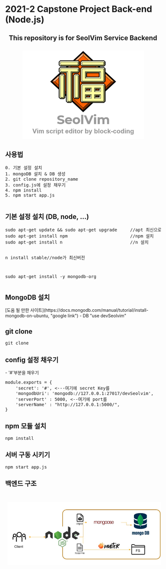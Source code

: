 <h1> 2021-2 Capstone Project Back-end (Node.js) </h1>

<h2 align="center"> This repository is for SeolVim Service Backend <h2>

<p align="center"><img src="./resources/Logo_descr_eng.png"></p>

<h2> 사용법 </h2>
<pre>
0. 기본 설정 설치
1. mongoDB 설치 & DB 생성
2. git clone repository_name
3. config.js에 설정 채우기
4. npm install
5. npm start app.js

</pre>

<h2> 기본 설정 설치 (DB, node, ...)</h2>
<pre>
sudo apt-get update && sudo apt-get upgrade     //apt 최신으로
sudo apt-get install npm                        //npm 설치
sudo apt-get install n                          //n 설치

n install stable//node가 최신버전

sudo apt-get install -y mongodb-org
</pre>

<h2> MongoDB 설치</h2>
[도움 될 만한 사이트](https://docs.mongodb.com/manual/tutorial/install-mongodb-on-ubuntu, "google link")</h1>
	- DB "use devSeolvim"
<h2> git clone </h2>
<pre>
git clone <SeolVim Backend 주소>
</pre>

<h2> config 설정 채우기 </h2>
- '#'부분을 채우기
<pre>
module.exports = {
    'secret': '#', <---여기에 secret Key를
    'mongodbUri': 'mongodb://127.0.0.1:27017/devSeolvim',
    'serverPort' : 5000, <--여기에 port를
    'serverName' : "http://127.0.0.1:5000/",
}
</pre>

<h2> npm 모듈 설치 </h2>
<pre>
npm install
</pre>

<h2> 서버 구동 시키기 </h2>
<pre>
npm start app.js
</pre>

<h2> 백엔드 구조 </h2>
<pre>
    <p> <img src="./resources/BackEnd_Arch.jpg"> </p>
</pre>
